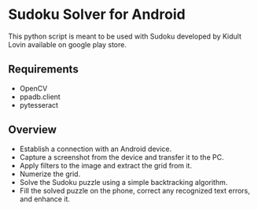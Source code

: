 # Sudoku Solver for Android

This python script is meant to be used with Sudoku developed by Kidult Lovin available on google play store.

## Requirements
- OpenCV
- ppadb.client
- pytesseract

## Overview
- Establish a connection with an Android device.
- Capture a screenshot from the device and transfer it to the PC.
- Apply filters to the image and extract the grid from it.
- Numerize the grid.
- Solve the Sudoku puzzle using a simple backtracking algorithm.
- Fill the solved puzzle on the phone, correct any recognized text errors, and enhance it.